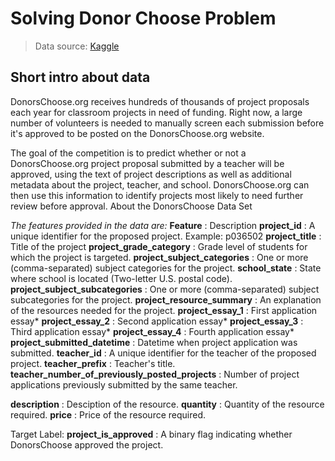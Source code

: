 # Solving Donor Choose Problem
> Data source: [Kaggle](https://www.kaggle.com/manasvee1/donorschooseorg-application-screening)

## Short intro about data
DonorsChoose.org receives hundreds of thousands of project proposals each year for classroom projects in need of funding. Right now, a large number of volunteers is needed to manually screen each submission before it's approved to be posted on the DonorsChoose.org website.

The goal of the competition is to predict whether or not a DonorsChoose.org project proposal submitted by a teacher will be approved, using the text of project descriptions as well as additional metadata about the project, teacher, and school. DonorsChoose.org can then use this information to identify projects most likely to need further review before approval.
About the DonorsChoose Data Set

_The features provided in the data are:_
**Feature**                         :	Description
**project_id**           	        :    A unique identifier for the proposed project. Example: p036502
**project_title**                   :	Title of the project
**project_grade_category**          :	Grade level of students for which the project is targeted.
**project_subject_categories** 	    :   One or more (comma-separated) subject categories for the project.
**school_state**                    : 	State where school is located (Two-letter U.S. postal code).
**project_subject_subcategories** 	:   One or more (comma-separated) subject subcategories for the project. 
**project_resource_summary** 	    :   An explanation of the resources needed for the project. 
**project_essay_1**                 : 	First application essay*
**project_essay_2**                 :	Second application essay*
**project_essay_3**                 : 	Third application essay*
**project_essay_4**                 : 	Fourth application essay*
**project_submitted_datetime**      : 	Datetime when project application was submitted. 
**teacher_id**                      : 	A unique identifier for the teacher of the proposed project. 
**teacher_prefix**                  : 	Teacher's title. 
**teacher_number_of_previously_posted_projects**  :  Number of project applications previously submitted by the same teacher.  

**description**                     : 	Desciption of the resource. 
**quantity**                        : 	Quantity of the resource required.
**price**                           : 	Price of the resource required.

Target Label:
**project_is_approved**             : 	A binary flag indicating whether DonorsChoose approved the project. 